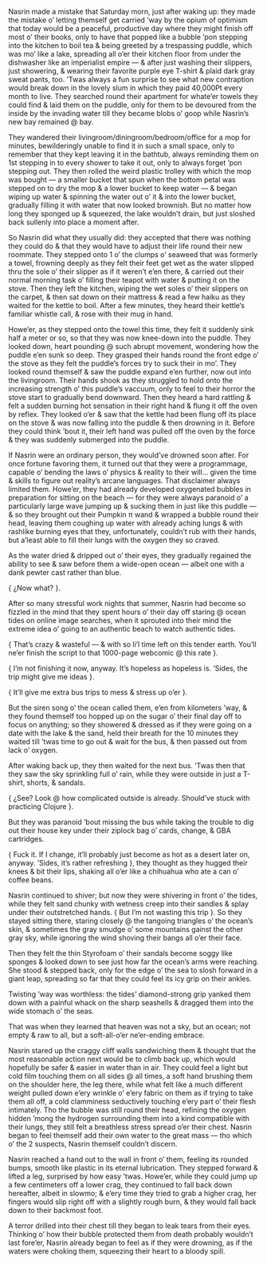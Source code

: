 Nasrin made a mistake that Saturday morn, just after waking up: they made the mistake o’ letting themself get carried ’way by the opium of optimism that today would be a peaceful, productive day where they might finish off most o’ their books, only to have that popped like a bubble ’pon stepping into the kitchen to boil tea & being greeted by a trespassing puddle, which was mo’ like a lake, spreading all o’er their kitchen floor from under the dishwasher like an imperialist empire — & after just washing their slippers, just showering, & wearing their favorite purple eye T-shirt & plaid dark gray sweat pants, too. ’Twas always a fun surprise to see what new contraption would break down in the lovely slum in which they paid 40,000₧ every month to live. They searched round their apartment for whate’er towels they could find & laid them on the puddle, only for them to be devoured from the inside by the invading water till they became blobs o’ goop while Nasrin’s new bay remained @ bay.

They wandered their livingroom/diningroom/bedroom/office for a mop for minutes, bewilderingly unable to find it in such a small space, only to remember that they kept leaving it in the bathtub, always reminding them on 1st stepping in to every shower to take it out, only to always forget ’pon stepping out. They then rolled the weird plastic trolley with which the mop was bought — a smaller bucket that spun when the bottom petal was stepped on to dry the mop & a lower bucket to keep water — & began wiping up water & spinning the water out o’ it & into the lower bucket, gradually filling it with water that now looked brownish. But no matter how long they sponged up & squeezed, the lake wouldn’t drain, but just sloshed back sullenly into place a moment after.

So Nasrin did what they usually did: they accepted that there was nothing they could do & that they would have to adjust their life round their new roommate. They stepped onto 1 o’ the clumps o’ seaweed that was formerly a towel, frowning deeply as they felt their feet get wet as the water slipped thru the sole o’ their slipper as if it weren’t e’en there, & carried out their normal morning task o’ filling their teapot with water & putting it on the stove. Then they left the kitchen, wiping the wet soles o’ their slippers on the carpet, & then sat down on their mattress & read a few haiku as they waited for the kettle to boil. After a few minutes, they heard their kettle’s familiar whistle call, & rose with their mug in hand.

Howe’er, as they stepped onto the towel this time, they felt it suddenly sink half a meter or so, so that they was now knee-down into the puddle. They looked down, heart pounding @ such abrupt movement, wondering how the puddle e’en sunk so deep. They grasped their hands round the front edge o’ the stove as they felt the puddle’s forces try to suck their in mo’. They looked round themself & saw the puddle expand e’en further, now out into the livingroom. Their hands shook as they struggled to hold onto the increasing strength o’ this puddle’s vaccuum, only to feel to their horror the stove start to gradually bend downward. Then they heard a hard rattling & felt a sudden burning hot sensation in their right hand & flung it off the oven by reflex. They looked o’er & saw that the kettle had been flung off its place on the stove & was now falling into the puddle & then drowning in it. Before they could think ’bout it, their left hand was pulled off the oven by the force & they was suddenly submerged into the puddle.

If Nasrin were an ordinary person, they would’ve drowned soon after. For once fortune favoring them, it turned out that they were a programmage, capable o’ bending the laws o’ physics & reality to their will… given the time & skills to figure out reality’s arcane languages. That disclaimer always limited them. Howe’er, they had already developed oxygenated bubbles in preparation for sitting on the beach — for they were always paranoid o’ a particularly large wave jumping up & sucking them in just like this puddle — & so they brought out their Pumpkin π wand & wrapped a bubble round their head, leaving them coughing up water with already aching lungs & with rashlike burning eyes that they, unfortunately, couldn’t rub with their hands, but a’least able to fill their lungs with the oxygen they so craved.

As the water dried & dripped out o’ their eyes, they gradually regained the ability to see & saw before them a wide-open ocean — albeit one with a dank pewter cast rather than blue.

{ ¿Now what? }.

After so many stressful work nights that summer, Nasrin had become so fizzled in the mind that they spent hours o’ their day off staring @ ocean tides on online image searches, when it sprouted into their mind the extreme idea o’ going to an authentic beach to watch authentic tides.

{ That’s crazy & wasteful — & with so li’l time left on this tender earth. You’ll ne’er finish the script to that 1000-page webcomic @ this rate }.

{ I’m not finishing it now, anyway. It’s hopeless as hopeless is. ’Sides, the trip might give me ideas }.

{ It’ll give me extra bus trips to mess & stress up o’er }.

But the siren song o’ the ocean called them, e’en from kilometers ’way, & they found themself too hopped up on the sugar o’ their final day off to focus on anything; so they showered & dressed as if they were going on a date with the lake & the sand, held their breath for the 10 minutes they waited till ’twas time to go out & wait for the bus, & then passed out from lack o’ oxygen.

After waking back up, they then waited for the next bus. ’Twas then that they saw the sky sprinkling full o’ rain, while they were outside in just a T-shirt, shorts, & sandals.

{ ¿See? Look @ how complicated outside is already. Should’ve stuck with practicing Clojure }.

But they was paranoid ’bout missing the bus while taking the trouble to dig out their house key under their ziplock bag o’ cards, change, & GBA cartridges.

{ Fuck it. If I change, it’ll probably just become as hot as a desert later on, anyway. ’Sides, it’s rather refreshing }, they thought as they hugged their knees & bit their lips, shaking all o’er like a chihuahua who ate a can o’ coffee beans.

Nasrin continued to shiver; but now they were shivering in front o’ the tides, while they felt sand chunky with wetness creep into their sandles & splay under their outstretched hands. { But I’m not wasting this trip }. So they stayed sitting there, staring closely @ the tangoing triangles o’ the ocean’s skin, & sometimes the gray smudge o’ some mountains gainst the other gray sky, while ignoring the wind shoving their bangs all o’er their face.

Then they felt the thin Styrofoam o’ their sandals become soggy like sponges & looked down to see just how far the ocean’s arms were reaching. She stood & stepped back, only for the edge o’ the sea to slosh forward in a giant leap, spreading so far that they could feel its icy grip on their ankles.

Twisting ’way was worthless: the tides’ diamond-strong grip yanked them down with a painful whack on the sharp seashells & dragged them into the wide stomach o’ the seas.

That was when they learned that heaven was not a sky, but an ocean; not empty & raw to all, but a soft-all-o’er ne’er-ending embrace.

Nasrin stared up the craggy cliff walls sandwiching them & thought that the most reasonable action next would be to climb back up, which would hopefully be safer & easier in water than in air. They could feel a light but cold film touching them on all sides @ all times, a soft hand brushing them on the shoulder here, the leg there, while what felt like a much different weight pulled down e’ery wrinkle o’ e’ery fabric on them as if trying to take them all off, a cold clamminess seductively touching e’ery part o’ their flesh intimately. Tho the bubble was still round their head, refining the oxygen hidden ’mong the hydrogen surrounding them into a kind compatible with their lungs, they still felt a breathless stress spread o’er their chest. Nasrin began to feel themself add their own water to the great mass — tho which o’ the 2 suspects, Nasrin themself couldn’t discern.

Nasrin reached a hand out to the wall in front o’ them, feeling its rounded bumps, smooth like plastic in its eternal lubrication. They stepped forward & lifted a leg, surprised by how easy ’twas. Howe’er, while they could jump up a few centimeters off a lower crag, they continued to fall back down hereafter, albeit in slowmo; & e’ery time they tried to grab a higher crag, her fingers would slip right off with a slightly rough burn, & they would fall back down to their backmost foot.

A terror drilled into their chest till they began to leak tears from their eyes. Thinking o’ how their bubble protected them from death probably wouldn’t last fore’er, Nasrin already began to feel as if they were drowning, as if the waters were choking them, squeezing their heart to a bloody spill.